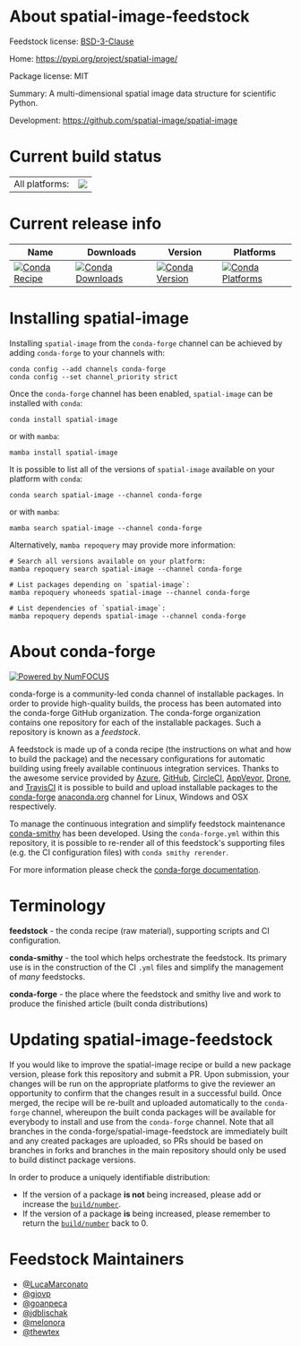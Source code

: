 About spatial-image-feedstock
=============================

Feedstock license: [BSD-3-Clause](https://github.com/conda-forge/spatial-image-feedstock/blob/main/LICENSE.txt)

Home: https://pypi.org/project/spatial-image/

Package license: MIT

Summary: A multi-dimensional spatial image data structure for scientific Python.

Development: https://github.com/spatial-image/spatial-image

Current build status
====================


<table><tr><td>All platforms:</td>
    <td>
      <a href="https://dev.azure.com/conda-forge/feedstock-builds/_build/latest?definitionId=19990&branchName=main">
        <img src="https://dev.azure.com/conda-forge/feedstock-builds/_apis/build/status/spatial-image-feedstock?branchName=main">
      </a>
    </td>
  </tr>
</table>

Current release info
====================

| Name | Downloads | Version | Platforms |
| --- | --- | --- | --- |
| [![Conda Recipe](https://img.shields.io/badge/recipe-spatial--image-green.svg)](https://anaconda.org/conda-forge/spatial-image) | [![Conda Downloads](https://img.shields.io/conda/dn/conda-forge/spatial-image.svg)](https://anaconda.org/conda-forge/spatial-image) | [![Conda Version](https://img.shields.io/conda/vn/conda-forge/spatial-image.svg)](https://anaconda.org/conda-forge/spatial-image) | [![Conda Platforms](https://img.shields.io/conda/pn/conda-forge/spatial-image.svg)](https://anaconda.org/conda-forge/spatial-image) |

Installing spatial-image
========================

Installing `spatial-image` from the `conda-forge` channel can be achieved by adding `conda-forge` to your channels with:

```
conda config --add channels conda-forge
conda config --set channel_priority strict
```

Once the `conda-forge` channel has been enabled, `spatial-image` can be installed with `conda`:

```
conda install spatial-image
```

or with `mamba`:

```
mamba install spatial-image
```

It is possible to list all of the versions of `spatial-image` available on your platform with `conda`:

```
conda search spatial-image --channel conda-forge
```

or with `mamba`:

```
mamba search spatial-image --channel conda-forge
```

Alternatively, `mamba repoquery` may provide more information:

```
# Search all versions available on your platform:
mamba repoquery search spatial-image --channel conda-forge

# List packages depending on `spatial-image`:
mamba repoquery whoneeds spatial-image --channel conda-forge

# List dependencies of `spatial-image`:
mamba repoquery depends spatial-image --channel conda-forge
```


About conda-forge
=================

[![Powered by
NumFOCUS](https://img.shields.io/badge/powered%20by-NumFOCUS-orange.svg?style=flat&colorA=E1523D&colorB=007D8A)](https://numfocus.org)

conda-forge is a community-led conda channel of installable packages.
In order to provide high-quality builds, the process has been automated into the
conda-forge GitHub organization. The conda-forge organization contains one repository
for each of the installable packages. Such a repository is known as a *feedstock*.

A feedstock is made up of a conda recipe (the instructions on what and how to build
the package) and the necessary configurations for automatic building using freely
available continuous integration services. Thanks to the awesome service provided by
[Azure](https://azure.microsoft.com/en-us/services/devops/), [GitHub](https://github.com/),
[CircleCI](https://circleci.com/), [AppVeyor](https://www.appveyor.com/),
[Drone](https://cloud.drone.io/welcome), and [TravisCI](https://travis-ci.com/)
it is possible to build and upload installable packages to the
[conda-forge](https://anaconda.org/conda-forge) [anaconda.org](https://anaconda.org/)
channel for Linux, Windows and OSX respectively.

To manage the continuous integration and simplify feedstock maintenance
[conda-smithy](https://github.com/conda-forge/conda-smithy) has been developed.
Using the ``conda-forge.yml`` within this repository, it is possible to re-render all of
this feedstock's supporting files (e.g. the CI configuration files) with ``conda smithy rerender``.

For more information please check the [conda-forge documentation](https://conda-forge.org/docs/).

Terminology
===========

**feedstock** - the conda recipe (raw material), supporting scripts and CI configuration.

**conda-smithy** - the tool which helps orchestrate the feedstock.
                   Its primary use is in the construction of the CI ``.yml`` files
                   and simplify the management of *many* feedstocks.

**conda-forge** - the place where the feedstock and smithy live and work to
                  produce the finished article (built conda distributions)


Updating spatial-image-feedstock
================================

If you would like to improve the spatial-image recipe or build a new
package version, please fork this repository and submit a PR. Upon submission,
your changes will be run on the appropriate platforms to give the reviewer an
opportunity to confirm that the changes result in a successful build. Once
merged, the recipe will be re-built and uploaded automatically to the
`conda-forge` channel, whereupon the built conda packages will be available for
everybody to install and use from the `conda-forge` channel.
Note that all branches in the conda-forge/spatial-image-feedstock are
immediately built and any created packages are uploaded, so PRs should be based
on branches in forks and branches in the main repository should only be used to
build distinct package versions.

In order to produce a uniquely identifiable distribution:
 * If the version of a package **is not** being increased, please add or increase
   the [``build/number``](https://docs.conda.io/projects/conda-build/en/latest/resources/define-metadata.html#build-number-and-string).
 * If the version of a package **is** being increased, please remember to return
   the [``build/number``](https://docs.conda.io/projects/conda-build/en/latest/resources/define-metadata.html#build-number-and-string)
   back to 0.

Feedstock Maintainers
=====================

* [@LucaMarconato](https://github.com/LucaMarconato/)
* [@giovp](https://github.com/giovp/)
* [@goanpeca](https://github.com/goanpeca/)
* [@jdblischak](https://github.com/jdblischak/)
* [@melonora](https://github.com/melonora/)
* [@thewtex](https://github.com/thewtex/)

